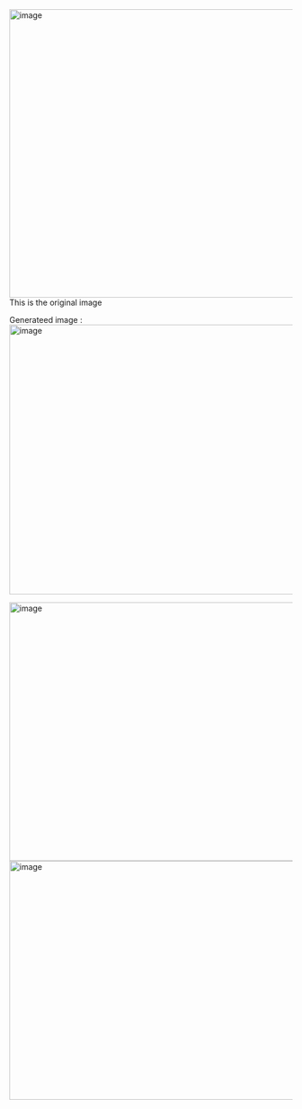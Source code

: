 <img width="712" height="513" alt="image" src="https://github.com/user-attachments/assets/41e44315-79d3-4ea1-85df-c4e344e1e5cb" />
This is the original image 



Generateed image :
<img width="718" height="480" alt="image" src="https://github.com/user-attachments/assets/4875d45e-e0b6-4503-9157-df11cd500517" />



<img width="669" height="460" alt="image" src="https://github.com/user-attachments/assets/4055374f-2405-4571-bfc4-c9db57ddf3b5" />
<img width="619" height="425" alt="image" src="https://github.com/user-attachments/assets/b4c3a76d-09ef-43df-99fc-4c527454862d" />
